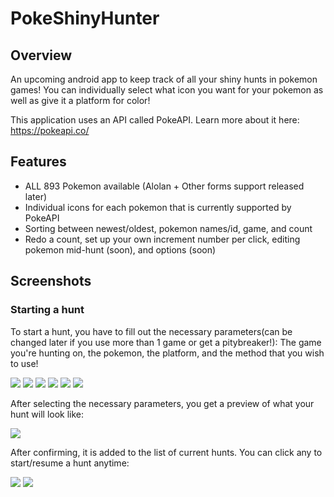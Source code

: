 # PokeShinyHunter
## Overview

An upcoming android app to keep track of all your shiny hunts in pokemon games! You can individually select what icon you want 
for your pokemon as well as give it a platform for color!

This application uses an API called PokeAPI. Learn more about it here: https://pokeapi.co/

## Features

* ALL 893 Pokemon available (Alolan + Other forms support released later)
* Individual icons for each pokemon that is currently supported by PokeAPI
* Sorting between newest/oldest, pokemon names/id, game, and count
* Redo a count, set up your own increment number per click, editing pokemon mid-hunt (soon), and options (soon)

## Screenshots 

### Starting a hunt
To start a hunt, you have to fill out the necessary parameters(can be changed later if you use more than 1 game or get a pitybreaker!): 
The game you're hunting on, the pokemon, the platform, and the method that you wish to use!

![](https://github.com/larryngo97/PokeShinyHunter/blob/master/demo/select_game.png?raw=true) 
![](https://github.com/larryngo97/PokeShinyHunter/blob/master/demo/select_pokemon.png?raw=true) 
![](https://github.com/larryngo97/PokeShinyHunter/blob/master/demo/select_pokemon_filter.png?raw=true) 
![](https://github.com/larryngo97/PokeShinyHunter/blob/master/demo/select_pokemon_icon.png?raw=true) 
![](https://github.com/larryngo97/PokeShinyHunter/blob/master/demo/select_platform.png?raw=true) 
![](https://github.com/larryngo97/PokeShinyHunter/blob/master/demo/select_method.png?raw=true) 

After selecting the necessary parameters, you get a preview of what your hunt will look like: 

![](https://github.com/larryngo97/PokeShinyHunter/blob/master/demo/hunt_preview.png?raw=true) 

After confirming, it is added to the list of current hunts. You can click any to start/resume a hunt anytime:

![](https://github.com/larryngo97/PokeShinyHunter/blob/master/demo/home_hunting_screen.png?raw=true) 
![](https://github.com/larryngo97/PokeShinyHunter/blob/master/demo/hunting_count.png?raw=true) 
